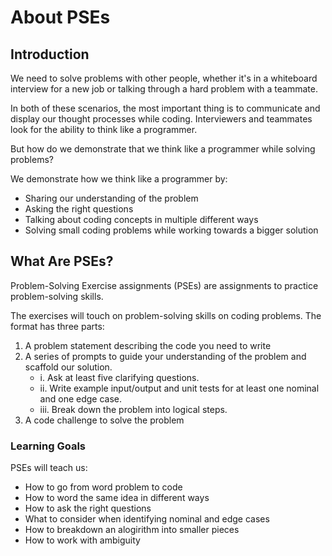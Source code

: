 # About PSEs

## Introduction

We need to solve problems with other people, whether it's in a whiteboard interview for a new job or talking through a hard problem with a teammate.

In both of these scenarios, the most important thing is to communicate and display our thought processes while coding. Interviewers and teammates look for the ability to think like a programmer.

But how do we demonstrate that we think like a programmer while solving problems?

We demonstrate how we think like a programmer by:

- Sharing our understanding of the problem
- Asking the right questions
- Talking about coding concepts in multiple different ways
- Solving small coding problems while working towards a bigger solution

## What Are PSEs?

Problem-Solving Exercise assignments (PSEs) are assignments to practice problem-solving skills.

The exercises will touch on problem-solving skills on coding problems. The format has three parts:

1. A problem statement describing the code you need to write
1. A series of prompts to guide your understanding of the problem and scaffold our solution.
    * i. Ask at least five clarifying questions.
    * ii. Write example input/output and unit tests for at least one nominal and one edge case.
    * iii. Break down the problem into logical steps.   
1. A code challenge to solve the problem

### Learning Goals

PSEs will teach us:

- How to go from word problem to code
- How to word the same idea in different ways
- How to ask the right questions
- What to consider when identifying nominal and edge cases
- How to breakdown an alogirithm into smaller pieces
- How to work with ambiguity
